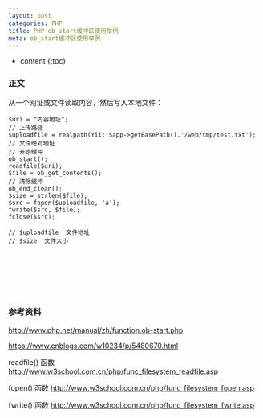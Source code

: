 ```yaml
---
layout: post
categories: PHP
title: PHP ob_start缓冲区使用举例
meta: ob_start缓冲区使用举例
---
```

* content
{:toc}

### 正文

从一个网址或文件读取内容，然后写入本地文件：

```
$uri = "内容地址";
// 上传路径
$uploadfile = realpath(Yii::$app->getBasePath().'/web/tmp/test.txt');   // 文件绝对地址
// 开始缓冲
ob_start();
readfile($uri);
$file = ob_get_contents();
// 清除缓冲
ob_end_clean();
$size = strlen($file);
$src = fopen($uploadfile, 'a');
fwrite($src, $file);
fclose($src);

// $uploadfile  文件地址
// $size  文件大小
```

<br/><br/><br/><br/><br/>
### 参考资料

<http://www.php.net/manual/zh/function.ob-start.php>

<https://www.cnblogs.com/w10234/p/5480670.html>

readfile() 函数 <http://www.w3school.com.cn/php/func_filesystem_readfile.asp>

fopen() 函数 <http://www.w3school.com.cn/php/func_filesystem_fopen.asp>

fwrite() 函数 <http://www.w3school.com.cn/php/func_filesystem_fwrite.asp>






